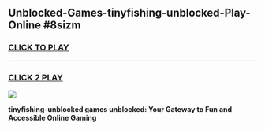 
## Unblocked-Games-tinyfishing-unblocked-Play-Online #8sizm
<h3>
<a href="https://news.freeplayer.one?title=tinyfishing-unblocked&ref=3">CLICK TO PLAY</a></h3>
<hr>

<h3>
<a href="https://news.freeplayer.one?title=tinyfishing-unblocked&ref=3">CLICK 2 PLAY</a>
  
</h3>

<a href="https://news.freeplayer.one?title=tinyfishing-unblocked&ref=3"><img src="https://clearcache.store/games.png"></a>


**tinyfishing-unblocked games unblocked: Your Gateway to Fun and Accessible Online Gaming**
